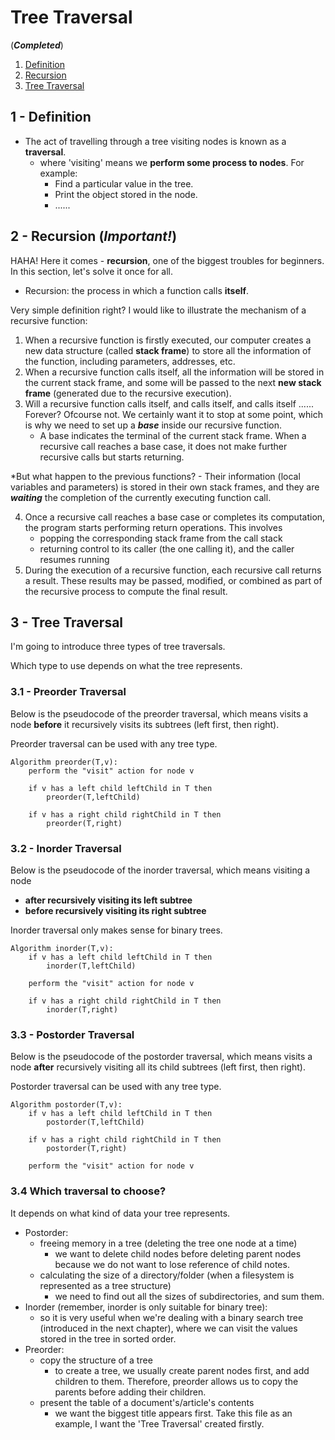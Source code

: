 # Tree Traversal
(_**Completed**_)

1. [Definition](#1)
2. [Recursion](#2)
3. [Tree Traversal](#3)

## 1 - Definition <a name="1"></a>
- The act of travelling through a tree visiting nodes is known as a **traversal**.
    - where 'visiting' means we **perform some process to nodes**. For example:
      - Find a particular value in the tree.
      - Print the object stored in the node.
      - ......

## 2 - Recursion (_Important!_) <a name="2"></a>
HAHA! Here it comes - **recursion**, one of the biggest troubles for beginners. In this section, let's solve it once for all.

- Recursion: the process in which a function calls **itself**.

Very simple definition right? I would like to illustrate the mechanism of a recursive function:
1. When a recursive function is firstly executed, our computer creates a new data structure (called **stack frame**) to store 
all the information of the function, including parameters, addresses, etc. 
2. When a recursive function calls itself, all the information will be stored in the current stack frame, and some will be
passed to the next **new stack frame** (generated due to the recursive execution).
3. Will a recursive function calls itself, and calls itself, and calls itself ...... Forever? Ofcourse not. We certainly 
want it to stop at some point, which is why we need to set up a **_base_** inside our recursive function. 
   - A base indicates the terminal of the current stack frame. When a recursive call reaches a base case, it does not make further recursive calls but starts returning.

*But what happen to the previous functions? - Their information (local variables and parameters) is stored in their own stack frames, and
they are **_waiting_** the completion of the currently executing function call. 

4. Once a recursive call reaches a base case or completes its computation, the program starts performing return operations. This involves 
    - popping the corresponding stack frame from the call stack
    - returning control to its caller (the one calling it), and the caller resumes running
5. During the execution of a recursive function, each recursive call returns a result. These results may be passed, 
modified, or combined as part of the recursive process to compute the final result.

## 3 - Tree Traversal  <a name="3"></a>
I'm going to introduce three types of tree traversals. 

Which type to use depends on what the tree represents.
### 3.1 - Preorder Traversal
Below is the pseudocode of the preorder traversal, which means visits a node **before** it 
recursively visits its subtrees (left first, then right).

Preorder traversal can be used with any tree type.
```
Algorithm preorder(T,v):
    perform the "visit" action for node v
    
    if v has a left child leftChild in T then
        preorder(T,leftChild)
    
    if v has a right child rightChild in T then
        preorder(T,right)
```

### 3.2 - Inorder Traversal
Below is the pseudocode of the inorder traversal, which means visiting a node
- **after recursively visiting its left subtree**
- **before recursively visiting its right subtree**

Inorder traversal only makes sense for binary trees.
```
Algorithm inorder(T,v):
    if v has a left child leftChild in T then
        inorder(T,leftChild)
        
    perform the "visit" action for node v
    
    if v has a right child rightChild in T then
        inorder(T,right)
```

### 3.3 - Postorder Traversal
Below is the pseudocode of the postorder traversal, which means visits a node **after** recursively 
visiting all its child subtrees (left first, then right).

Postorder traversal can be used with any tree type.
```
Algorithm postorder(T,v):
    if v has a left child leftChild in T then
        postorder(T,leftChild)
    
    if v has a right child rightChild in T then
        postorder(T,right)
        
    perform the "visit" action for node v
```

### 3.4 Which traversal to choose?
It depends on what kind of data your tree represents.
- Postorder: 
  - freeing memory in a tree (deleting the tree one node at a time)
    - we want to delete child nodes before deleting parent nodes because we do not want to lose reference of child notes.
  - calculating the size of a directory/folder (when a filesystem is represented as a tree structure)
    - we need to find out all the sizes of subdirectories, and sum them.
- Inorder (remember, inorder is only suitable for binary tree):
  - so it is very useful when we're dealing with a binary search tree (introduced in the next chapter), where we can visit the values stored in the tree in sorted 
order.
- Preorder: 
  - copy the structure of a tree
    - to create a tree, we usually create parent nodes first, and add children to them. Therefore, preorder allows us to copy the parents before adding their children.
  - present the table of a document's/article's contents
    - we want the biggest title appears first. Take this file as an example, I want the 'Tree Traversal' created firstly.
